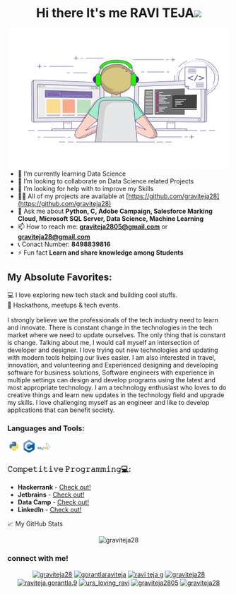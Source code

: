 <h1 align="center">Hi there It's me RAVI TEJA<img src="https://media.giphy.com/media/hvRJCLFzcasrR4ia7z/giphy.gif" width="25px"></h1>

<img align="right" alt="GIF" src="https://github.com/graviteja28/graviteja28/blob/main/coding-freak.gif?raw=true" width="500" height="320" style="max-width:100%;">


- 🌱 I’m currently learning Data Science
- 👯 I’m looking to collaborate on Data Science related Projects
- 🤔 I’m looking for help with to improve my Skills
- 👨‍💻 All of my projects are available at [https://github.com/graviteja28](https://github.com/graviteja28)
- 💬 Ask me about **Python, C, Adobe Campaign, Salesforce Marking Cloud, Microsoft SQL Server, Data Science, Machine Learning**
- 📫 How to reach me: **graviteja2805@gmail.com** or **graviteja28@gmail.com**
- 📞 Conact Number: **8498839816**
- ⚡ Fun fact **Learn and share knowledge among Students**

## My Absolute Favorites:
💻   I love exploring new tech stack and building cool stuffs.<br>
🍕   Hackathons, meetups & tech events.<br>
<br>
      I strongly believe we the professionals of the tech industry need to learn and innovate. There is constant change in the technologies in the tech market where we need to update ourselves. The only thing that is constant is change. Talking about me, I would call myself an intersection of developer and designer. I love trying out new technologies and updating with modern tools helping our lives easier. I am also interested in travel, innovation, and volunteering and Experienced designing and developing software for business solutions, Software engineers with experience in multiple settings can design and develop programs using the latest and most appropriate technology. I am a technology enthusiast who loves to do creative things and learn new updates in the technology field and upgrade my skills. I love challenging myself as an engineer and like to develop applications that can benefit society. <br>

### **Languages and Tools:**  

<code><img height="30" src="https://raw.githubusercontent.com/github/explore/80688e429a7d4ef2fca1e82350fe8e3517d3494d/topics/python/python.png"></code>
<code><img height="30" src="https://raw.githubusercontent.com/devicons/devicon/master/icons/c/c-original.svg"></code>
<code><img height="30" src="https://raw.githubusercontent.com/devicons/devicon/master/icons/mysql/mysql-original-wordmark.svg"></code>

### 𝙲𝚘𝚖𝚙𝚎𝚝𝚒𝚝𝚒𝚟𝚎 𝙿𝚛𝚘𝚐𝚛𝚊𝚖𝚖𝚒𝚗𝚐💻: 
  
- **Hackerrank** -  [Check out!](https://www.hackerrank.com/graviteja2805)
- **Jetbrains** -  [Check out!](https://hyperskill.org/profile/81516204)
- **Data Camp** -  [Check out!](https://www.datacamp.com/profile/gorantlaraviteja)
- **LinkedIn** -  [Check out!](https://www.linkedin.com/in/ravi-teja-gorantla-4369a7156/)

📈 My GitHub Stats

<p align="center"> <img src="https://github-readme-stats.vercel.app/api?username=graviteja28&show_icons=true&theme=gotham" alt="graviteja28" />
<h3 ><strong style="text-align:center">connect with me!</strong></h3>
<p align="center">
<a href="https://twitter.com/graviteja28" target="blank"><img align="center" src="https://cdn.jsdelivr.net/npm/simple-icons@3.0.1/icons/twitter.svg" alt="graviteja28" height="30" width="30" /></a>
<a href="https://www.linkedin.com/in/ravi-teja-gorantla-4369a7156/" target="blank"><img align="center" src="https://cdn.jsdelivr.net/npm/simple-icons@3.0.1/icons/linkedin.svg" alt="gorantlaraviteja" height="30" width="30" /></a>
<a href="https://stackoverflow.com/users/15629896/ravi-teja-g" target="blank"><img align="center" src="https://cdn.jsdelivr.net/npm/simple-icons@3.0.1/icons/stackoverflow.svg" alt="ravi teja g" height="30" width="30" /></a>
<a href="https://www.kaggle.com/graviteja28" target="blank"><img align="center" src="https://cdn.jsdelivr.net/npm/simple-icons@3.0.1/icons/kaggle.svg" alt="graviteja28" height="30" width="30" /></a>
<a href="https://www.facebook.com/raviteja.gorantla.9" target="blank"><img align="center" src="https://cdn.jsdelivr.net/npm/simple-icons@3.0.1/icons/facebook.svg" alt="raviteja.gorantla.9" height="30" width="30" /></a>
<a href="https://www.instagram.com/urs_loving_ravi" target="blank"><img align="center" src="https://cdn.jsdelivr.net/npm/simple-icons@3.0.1/icons/instagram.svg" alt="urs_loving_ravi" height="30" width="30" /></a>
<a href="https://www.hackerrank.com/graviteja2805" target="blank"><img align="center" src="https://cdn.jsdelivr.net/npm/simple-icons@3.0.1/icons/hackerrank.svg" alt="graviteja2805" height="30" width="30" /></a>
<a href="https://auth.geeksforgeeks.org/user/graviteja2805/profile" target="blank"><img align="center" src="https://cdn.jsdelivr.net/npm/simple-icons@3.0.1/icons/geeksforgeeks.svg" alt="graviteja28" height="30" width="30" /></a>
</p>
